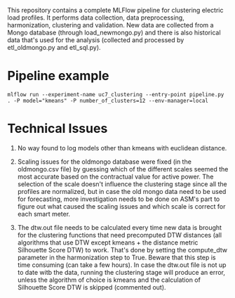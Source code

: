 This repository contains a complete MLFlow pipeline for clustering electric load profiles. It performs data collection,
data preprocessing, harmonization, clustering and validation.
New data are collected from a Mongo database (through load_newmongo.py) and there is also historical data that's used for the analysis (collected
and processed by etl_oldmongo.py and etl_sql.py).

# Pipeline example
```mlflow run --experiment-name uc7_clustering --entry-point pipeline.py . -P model="kmeans" -P number_of_clusters=12 --env-manager=local```

# Technical Issues
1. No way found to log models other than kmeans with euclidean distance.

2. Scaling issues for the oldmongo database were fixed (in the oldmongo.csv file) by guessing which of the different scales seemed the most accurate
based on the contractual value for active power. The selection of the scale doesn't influence the clustering stage since all the profiles are normalized,
but in case the old mongo data need to be used for forecasting, more investigation needs to be done on ASM's part to figure out what caused the scaling 
issues and which scale is correct for each smart meter.

3. The dtw.out file needs to be calculated every time new data is brought for the clustering functions that need precomputed DTW distances 
(all algorithms that use DTW except kmeans + the distance metric Silhouette Score DTW) to work. That's done by setting the compute_dtw parameter
in the harmonization step to True. Beware that this step is time consuming (can take a few hours). In case the dtw.out file is not up to date witb 
the data, running the clustering stage will produce an error, unless the algorithm of choice is kmeans and the calculation of Silhouette Score DTW is 
skipped (commented out).

